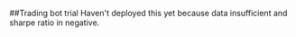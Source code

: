 ##Trading bot trial
Haven't deployed this yet because data insufficient and sharpe ratio in negative.
